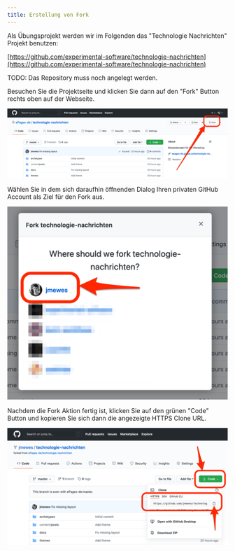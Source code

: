 ```yaml
---
title: Erstellung von Fork
---
```


Als Übungsprojekt werden wir im Folgenden das "Technologie Nachrichten" Projekt benutzen:

[https://github.com/experimental-software/technologie-nachrichten](https://github.com/experimental-software/technologie-nachrichten)

TODO: Das Repository muss noch angelegt werden.

Besuchen Sie die Projektseite und klicken Sie dann auf den "Fork" Button rechts oben auf der Webseite.

![Fork Button](./img/github_fork.png)

Wählen Sie in dem sich daraufhin öffnenden Dialog Ihren privaten GitHub Account als Ziel für den Fork aus.

![Account für Fork](./img/github_fork_target.png)

Nachdem die Fork Aktion fertig ist, klicken Sie auf den grünen "Code" Button und kopieren Sie sich dann die angezeigte HTTPS Clone URL.

![Clone Link](./img/github_clone_link.png)

